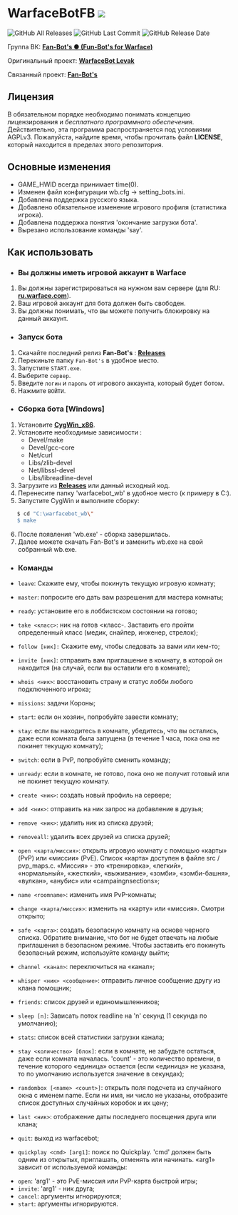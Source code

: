 # WarfaceBotFB ![](https://img.shields.io/badge/PRICE-free-%231DC8EE)
![GitHub All Releases](https://img.shields.io/github/downloads/Lako-FC/warfacebot_fb/total?color=%231DC8EE&label=DOWNLOADS&logo=GitHub&logoColor=%231DC8EE&style=flat)
![GitHub Last Commit](https://img.shields.io/github/last-commit/Lako-FC/warfacebot_fb?color=%231DC8EE&label=LAST%20COMMIT&style=flat)
![GitHub Release Date](https://img.shields.io/github/release-date/Lako-FC/warfacebot_fb?color=%231DC8EE&label=RELEASE%20DATE&style=flat)

Группа ВК: **[Fan-Bot's ● (Fun-Bot's for Warface)][group_vk]**

Оригинальный проект: **[WarfaceBot Levak][wbl]**

Связанный проект: **[Fan-Bot's][fanbots]**

[group_vk]: https://vk.com/fanbots_wf
[wbl]: https://github.com/Levak/warfacebot
[wf_ru]: https://ru.warface.com/
[cygwin]: https://cygwin.com/install.html
[releases]: https://github.com/Lako-FC/warfacebot_fb/releases/
[releases_fanbots]: https://github.com/Lako-FC/Fan-Bots/releases/
[fanbots]: https://github.com/Lako-FC/Fan-Bots

## Лицензия

В обязательном порядке необходимо понимать концепцию лицензирования и _бесплатного программного обеспечения_. Действительно, эта программа распространяется под условиями AGPLv3. Пожалуйста, найдите время, чтобы прочитать файл
**LICENSE**, который находится в пределах этого репозитория.

## Основные изменения

- GAME_HWID всегда принимает time(0).
- Изменен файл конфигурации wb.cfg -> setting_bots.ini.
- Добавлена поддержка русского языка.
- Добавлено обязательное изменение игрового профиля (статистика игрока).
- Добавлена поддержка понятия 'окончание загрузки бота'.
- Вырезано использование команды 'say'.

## Как использовать

- ### Вы должны иметь игровой аккаунт в Warface

1. Вы должны зарегистрироваться на нужном вам сервере (для RU: **[ru.warface.com][wf_ru]**). 
2. Ваш игровой аккаунт для бота должен быть свободен.
3. Вы должны понимать, что вы можете получить блокировку на данный аккаунт.

- ### Запуск бота
1. Скачайте последний релиз **Fan-Bot's** : **[Releases][releases_fanbots]**
2. Перекиньте папку `Fan-Bot's` в удобное место.
3. Запустите `START.exe`.
4. Выберите `сервер`.
5. Введите `логин` и `пароль` от игрового аккаунта, который будет ботом.
6. Нажмите `ВОЙТИ`.

- ### Сборка бота [Windows]
1. Установите **[CygWin_x86][cygwin]**.
2. Установите необходимые зависимости :
    - Devel/make
    - Devel/gcc-core
    - Net/curl
    - Libs/zlib-devel
    - Net/libssl-devel
    - Libs/libreadline-devel
3. Загрузите из **[Releases][releases]** или данный исходный код.
4. Перенесите папку 'warfacebot_wb' в удобное место (к примеру в C:\).
5. Запустите CygWin и выполните сборку:
```bash
   $ cd "C:\warfacebot_wb\"
   $ make
```
6. После появления 'wb.exe' - сборка завершилась.
7. Далее можете скачать Fan-Bot's и заменить wb.exe на свой собранный wb.exe.

- ### Команды
- `leave`: Скажите ему, чтобы покинуть текущую игровую комнату;
- `master`: попросите его дать вам разрешения для мастера комнаты;
- `ready`: установите его в лоббистском состоянии на готово;
- `take <класс>`: ник на готов <класс-. Заставить его пройти определенный класс (медик, снайпер, инженер, стрелок);
- `follow [ник]:` Скажите ему, чтобы следовать за вами или кем-то;
- `invite [ник]`: отправить вам приглашение в комнату, в которой он находится (на случай, если вы оставили его в комнате);
- `whois <ник>`: восстановить страну и статус лобби любого подключенного игрока;
- `missions`: задачи Короны;
- `start`: если он хозяин, попробуйте завести комнату;
- `stay`: если вы находитесь в комнате, убедитесь, что вы остались, даже если комната была запущена (в течение 1 часа, пока она не покинет текущую комнату);
- `switch`: если в PvP, попробуйте сменить команду;
- `unready`: если в комнате, не готово, пока оно не получит готовый или не покинет текущую комнату.

- `create <ник>`: создать новый профиль на сервере;
- `add <ник>`: отправить на ник запрос на добавление в друзья;
- `remove <ник>`: удалить ник из списка друзей;
- `removeall`: удалить всех друзей из списка друзей;
- `open <карта/миссия>`: открыть игровую комнату с помощью «карты» (PvP) или «миссии» (PvE). Список «карта» доступен в файле src / pvp_maps.c. «Миссия» - это «тренировка», «легкий», «нормальный», «жесткий», «выживание», «зомби», «зомби-башня», «вулкан», «анубис» или «campaingnsections»;
- `name <roomname>`: изменить имя PvP-комнаты;
- `change <карта/миссия>`: изменить на «карту» или «миссия». Смотри открыто;
- `safe <карта>`: создать безопасную комнату на основе черного списка. Обратите внимание, что бот не будет отвечать на любые приглашения в безопасном режиме. Чтобы заставить его покинуть безопасный режим, используйте команду выйти;
- `channel <канал>`: переключиться на «канал»;
- `whisper <ник> <сообщение>`: отправить личное сообщение другу из клана помощник;
- `friends`: список друзей и единомышленников;
- `sleep [n]`: Зависать поток readline на 'n' секунд (1 секунда по умолчанию);
- `stats`: список всей статистики загрузки канала;
- `stay <количество> [блок]`: если в комнате, не забудьте остаться, даже если комната началась. 'count' - это количество времени, в течение которого «единица» остается (если «единица» не указана, то по умолчанию используется значение в секундах);
- `randombox [<name> <count>]`: открыть поля подсчета из случайного окна с именем name. Если ни имя, ни число не указаны, отобразите список доступных случайных коробок и их цену;
- `last <ник>`: отображение даты последнего посещения друга или клана;
- `quit`: выход из warfacebot;

- `quickplay <cmd> [arg1]`: поиск по Quickplay. 'cmd' должен быть одним из открытых, приглашать, отменять или начинать. «arg1» зависит от используемой команды:
+ `open`: 'arg1' - это PvE-миссия или PvP-карта быстрой игры;
+ `invite`: 'arg1' - ник друга;
+ `cancel`: аргументы игнорируются;
+ `start`: аргументы игнорируются.
